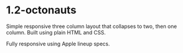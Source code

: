# 1.2-octonauts

Simple responsive three column layout that collapses to two, then one column.  Built using plain HTML and CSS.

Fully responsive using Apple lineup specs.
